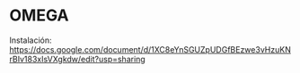 # OMEGA

Instalación: https://docs.google.com/document/d/1XC8eYnSGUZpUDGfBEzwe3vHzuKNrBIv183xIsVXgkdw/edit?usp=sharing
